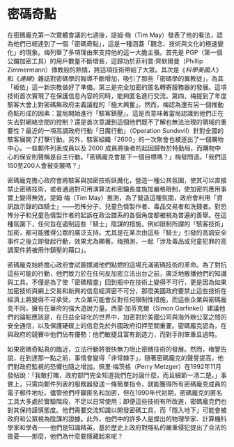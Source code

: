 # 密碼奇點

在密碼龐克第一次實體會議的七週後，提姆·梅（Tim May）發表了他的看法，認為他們已經達到了一個「密碼奇點」，這是一種涵蓋「觀念、技術與文化的極速變化」的現象。梅列舉了多項理由來支持他的這一大膽主張。首先是 PGP（第一個公鑰加密工具）的用戶數量不斷增長，這歸功於菲利普·齊默爾曼（Phillip Zimmermann）傳教般的熱情，將這項技術帶給了大眾。其次是《*科學美國人*》和《*連線*》雜誌對密碼學的報導不斷增加，吸引了那些「密碼學的異教徒」，為其「皈依」這一新宗教做好了準備。第三是完全加密的匿名轉寄服務器的發展。這項技術首次實現了在保護信息內容的同時，能夠匿名進行交流。第四，梅提到了年度駭客大會上對密碼無政府主義議程的「極大興奮」。然而，梅認為還有另一個推動奇點形成的因素：當局開始進行「駭客鎮壓」。這是否意味著當局認識到他們正在失去對網絡空間的控制？還是首次意識到這個他們既不了解也無法治理的領域的重要性？最近的一項高調政府行動「日魔行動」（Operation Sundevil）針對全國的駭客展開了打擊行動。另外，駭客組織「2600」的一次聚會也被逐出了一個購物中心。一些郵件列表成員以及 2600 成員將後者的起因歸咎於特勤局，而購物中心的保安則聲稱是自主行動。「密碼龐克會是下一個目標嗎？」梅發問道。「我們這150至200人會被突襲嗎？」

密碼龐克擔心政府會將駭客與加密技術妖魔化，營造一種公共氛圍，使其可以直接禁止密碼技術，或者通過對可用演算法和密鑰長度施加嚴格限制，使加密的應用事實上變得無效。提姆·梅（Tim May）推測，為了營造這種氛圍，政府會利用「資訊啟示錄的四騎士」——恐怖分子、兒童色情製作者、毒品交易者和洗錢者。對恐怖分子和兒童色情製作者的起訴在政治譜系的各個角度都被視為普遍的善舉。在這種氛圍下，任何旨在遏制這些「騎士」陰謀的措施，例如限制所謂的「駭客技術」加密，都可能獲得公眾的廣泛支持。尤其是在某次由這些「騎士」引發的高調安全事件之後立即發起行動，效果尤為顯著。梅預測，一起「涉及毒品或兒童犯罪的高調案件將被用作鎮壓的藉口」。

密碼龐克始終擔心政府會試圖撲滅他們點燃的這場充滿密碼技術的革命。為了對抗這些可能的行動，他們致力於在任何反加密立法出台之前，廣泛地散播他們的知識與工具。不僅是為了使「密碼精靈」回到瓶中在技術上變得不可行，更是因為如果加密技術與網上交易和新興的信息經濟密不可分，那麼美國政府要禁止這些技術在經濟上將變得不可承受。大企業可能會反對任何限制性措施，而這些企業與密碼龐克不同，擁有在華府的強大遊說力量。西蒙·加芬克爾（Simon Garfinkel）建議他們的論點應該是，在日益全球化的世界中，加密對於美國公司與海外辦公室之間的安全通信，以及保護硬碟上的信息免於外國政府扣押至關重要。密碼龐克認為，在與政府的競賽中他們佔有優勢：他們敏捷且富有創造力，而對手則笨重且過時。

如果密碼奇點真的臨近，立法行動將很快無力阻止密碼技術的發展。然而，梅警告說，在到達那一點之前，事情會變得「非常棘手」。隨著密碼龐克的聲譽提高，他們對政府監視的恐懼也隨之增加。佩里·梅茨格（Perry Metzger）在1992年11月發帖說：「我敢打賭，政府部門完全知道我們在討論什麼，而且細節一清二楚。」事實上，只需向郵件列表的服務器發送一條簡單指令，就能獲得所有密碼龐克成員的電子郵件地址。儘管他們呼籲匿名和加密，但在1990年代初期，密碼龐克的匿名工具大多處於實驗階段，不足以日常使用；即便這些技術有所改進，密碼龐克們也對其保持謹慎態度。他們需要交流知識以開發密碼工具，而「隱入地下」可能會被政府和公眾視為陰謀的證據。此外，他們中的許多人是傑出的物理學家、計算機科學家和學者——他們是知識精英，基於歷史上政府對隱私的嚴重侵犯提出了合法的擔憂——那麼，他們為什麼要隱藏起來呢？